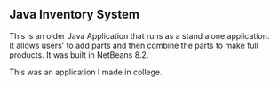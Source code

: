 ## Java Inventory System

This is an older Java Application that runs as a stand alone application.  
It allows users' to add parts and then combine the parts to make full products. 
It was built in NetBeans 8.2.

This was an application I made in college.
